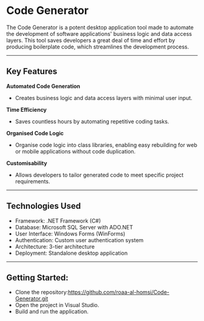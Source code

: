 # **Code Generator**
The Code Generator is a potent desktop application tool made to automate the development of software applications' business logic and data access layers. 
This tool saves developers a great deal of time and effort by producing boilerplate code, which streamlines the development process.
***

## **Key Features**
**Automated Code Generation**
- Creates business logic and data access layers with minimal user input.

**Time Efficiency**
- Saves countless hours by automating repetitive coding tasks.

**Organised Code Logic** 
- Organise code logic into class libraries, enabling easy rebuilding for web or mobile applications without code duplication.

**Customisability** 
- Allows developers to tailor generated code to meet specific project requirements.
***
## **Technologies Used**

 - Framework: .NET Framework (C#)
 - Database: Microsoft SQL Server with ADO.NET
 - User Interface: Windows Forms (WinForms)
 - Authentication: Custom user authentication system
 - Architecture: 3-tier architecture
 - Deployment: Standalone desktop application
***
## **Getting Started:**

- Clone the repository:https://github.com/roaa-al-homsi/Code-Generator.git
- Open the project in Visual Studio.
- Build and run the application.
